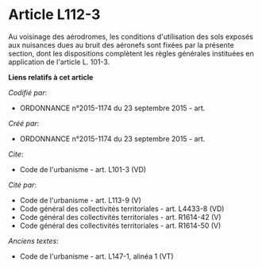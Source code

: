 # Article L112-3

Au voisinage des aérodromes, les conditions d'utilisation des sols exposés aux nuisances dues au bruit des aéronefs sont
fixées par la présente section, dont les dispositions complètent les règles générales instituées en application de l'article
L. 101-3.

**Liens relatifs à cet article**

_Codifié par_:

  - ORDONNANCE n°2015-1174 du 23 septembre 2015 - art.

_Créé par_:

  - ORDONNANCE n°2015-1174 du 23 septembre 2015 - art.

_Cite_:

  - Code de l'urbanisme - art. L101-3 (VD)

_Cité par_:

  - Code de l'urbanisme - art. L113-9 (V)
  - Code général des collectivités territoriales - art. L4433-8 (VD)
  - Code général des collectivités territoriales - art. R1614-42 (V)
  - Code général des collectivités territoriales - art. R1614-50 (V)

_Anciens textes_:

  - Code de l'urbanisme - art. L147-1, alinéa 1 (VT)
